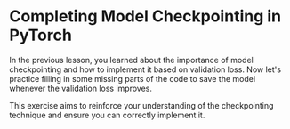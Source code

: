 # Completing Model Checkpointing in PyTorch

In the previous lesson, you learned about the importance of model checkpointing and how to implement it based on validation loss. Now let's practice filling in some missing parts of the code to save the model whenever the validation loss improves.

This exercise aims to reinforce your understanding of the checkpointing technique and ensure you can correctly implement it.